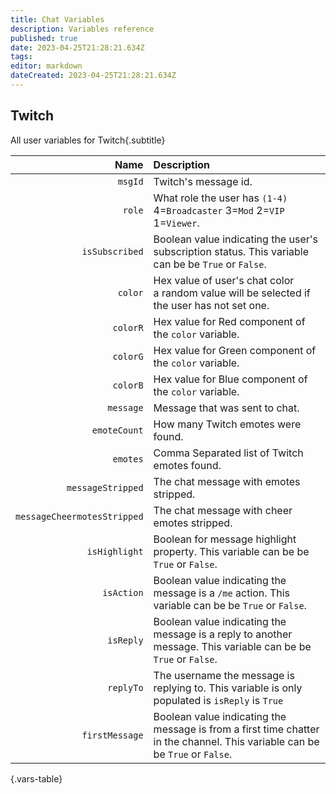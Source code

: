 ```yaml
---
title: Chat Variables
description: Variables reference
published: true
date: 2023-04-25T21:28:21.634Z
tags: 
editor: markdown
dateCreated: 2023-04-25T21:28:21.634Z
---
```


## Twitch
All user variables for Twitch{.subtitle}

Name | Description
----:|:------------
`msgId` | Twitch's message id.
`role` | What role the user has `(1-4)` <br> 4=`Broadcaster` 3=`Mod` 2=`VIP` 1=`Viewer`.
`isSubscribed` | Boolean value indicating the user's subscription status. This variable can be be `True` or `False`.
`color` | Hex value of user's chat color <br> a random value will be selected if the user has not set one.
`colorR` | Hex value for Red component of the `color` variable.
`colorG` | Hex value for Green component of the `color` variable.
`colorB` | Hex value for Blue component of the `color` variable.
`message` | Message that was sent to chat.
`emoteCount` | How many Twitch emotes were found.
`emotes` | Comma Separated list of Twitch emotes found.
`messageStripped` | The chat message with emotes stripped.
`messageCheermotesStripped` | The chat message with cheer emotes stripped.
`isHighlight` | Boolean for message highlight property. This variable can be be `True` or `False`.
`isAction` | Boolean value indicating the message is a `/me` action. This variable can be be `True` or `False`.
`isReply`| Boolean value indicating the message is a reply to another message. This variable can be be `True` or `False`.
`replyTo`| The username the message is replying to. This variable is only populated is `isReply` is `True` 
`firstMessage` | Boolean value indicating the message is from a first time chatter in the channel. This variable can be be `True` or `False`.
{.vars-table}